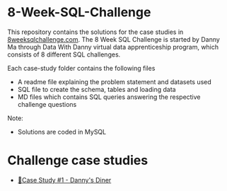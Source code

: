 # 8-Week-SQL-Challenge

This repository contains the solutions for the case studies in [8weeksqlchallenge.com](https://8weeksqlchallenge.com/). The 8 Week SQL Challenge is started by Danny Ma through Data With Danny virtual data apprenticeship program, which consists of 8 different SQL challenges.

Each case-study folder contains the following files

* A readme file explaining the problem statement and datasets used
* SQL file to create the schema, tables and loading data
* MD files which contains SQL queries answering the respective challenge questions
  
 Note:

* Solutions are coded in MySQL
  
# Challenge case studies
* [🍜Case Study #1 - Danny's Diner](https://8weeksqlchallenge.com/case-study-1/)
